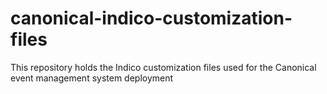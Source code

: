 # canonical-indico-customization-files
This repository holds the Indico customization files used for the Canonical event management system deployment
